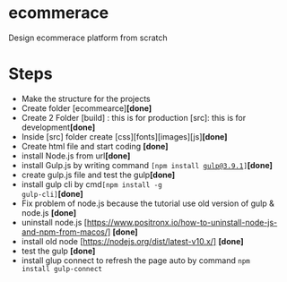 # ecommerace
 Design ecommerace platform from scratch

# Steps 
* Make the structure for the projects 
* Create folder [ecommearce]<strong>[done]</strong>
* Create 2 Folder [build] : this is for production [src]: this is for development<strong>[done]</strong>
* Inside [src] folder create [css][fonts][images][js]<strong>[done]</strong>
* Create html file and start coding <strong>[done]</strong>
* install Node.js from url<strong>[done]</strong>
* install Gulp.js  by writing command <code>[npm install gulp@3.9.1]</code><strong>[done]</strong>
*  create gulp.js file and test the gulp<strong>[done]</strong>
* install gulp cli by cmd<code>[npm install -g gulp-cli]</code><strong>[done]</strong>
* Fix problem of node.js because the tutorial use old version of gulp & node.js <strong>[done]</strong>
* uninstall node.js [https://www.positronx.io/how-to-uninstall-node-js-and-npm-from-macos/] <strong>[done]</strong>
* install old node [https://nodejs.org/dist/latest-v10.x/] <strong>[done]</strong>
* test the gulp <strong>[done]</strong>
* install glup connect to refresh the page auto by command <code>npm install gulp-connect</code>
